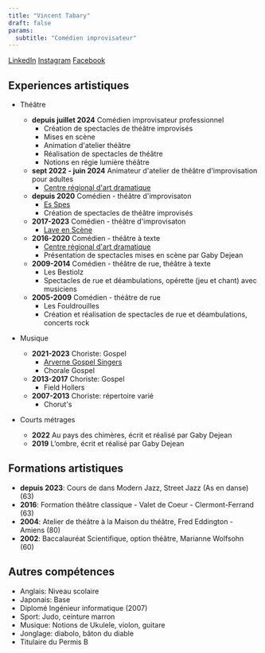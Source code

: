 ```yaml
---
title: "Vincent Tabary"
draft: false
params:
  subtitle: "Comédien improvisateur"
---
```


[LinkedIn](https://www.linkedin.com/in/vincent-tabary-63354013/)
[Instagram](https://www.instagram.com/vincenttabary/)
[Facebook](https://www.facebook.com/vtabary)

## Experiences artistiques

- Théâtre
  - **depuis juillet 2024** Comédien improvisateur professionnel
    - Création de spectacles de théâtre improvisés
    - Mises en scène
    - Animation d'atelier théâtre
    - Réalisation de spectacles de théâtre
    - Notions en régie lumière théâtre
  - **sept 2022 - juin 2024** Animateur d'atelier de théâtre d'improvisation pour adultes
    - [Centre régional d'art dramatique](https://www.centreregionaldartdramatique.com/)
  - **depuis 2020** Comédien - théâtre d'improvisaton
    - [Es Spes](https://www.facebook.com/CompagnieEsSpes)
    - Création de spectacles de théâtre improvisés
  - **2017-2023** Comédien - théâtre d'improvisaton
    - [Lave en Scène](https://www.laveenscene.com/)
  - **2016-2020** Comédien - théâtre à texte
    - [Centre régional d'art dramatique](https://www.centreregionaldartdramatique.com/)
    - Présentation de spectacles mises en scène par Gaby Dejean
  - **2009-2014** Comédien - théâtre de rue, théâtre à texte
    - Les Bestiolz
    - Spectacles de rue et déambulations, opérette (jeu et chant) avec musiciens
  - **2005-2009** Comédien - théâtre de rue
    - Les Fouldrouilles
    - Création et réalisation de spectacles de rue et déambulations, concerts rock

- Musique
  - **2021-2023** Choriste: Gospel
    - [Arverne Gospel Singers](https://www.facebook.com/Arvernegospelsingers/)
    - Chorale Gospel
  - **2013-2017** Choriste: Gospel
    - Field Hollers
  - **2007-2013** Choriste: répertoire varié
    - Chorut's

- Courts métrages
  - **2022** Au pays des chimères, écrit et réalisé par Gaby Dejean
  - **2019** L’ombre, écrit et réalisé par Gaby Dejean

## Formations artistiques

- **depuis 2023**: Cours de dans Modern Jazz, Street Jazz (As en danse) (63)
- **2016**: Formation théâtre classique - Valet de Coeur - Clermont-Ferrand (63)
- **2004**: Atelier de théâtre à la Maison du théâtre, Fred Eddington - Amiens (80)
- **2002**: Baccalauréat Scientifique, option théâtre, Marianne Wolfsohn (60)

## Autres compétences

- Anglais: Niveau scolaire
- Japonais: Base
- Diplomé Ingénieur informatique (2007)
- Sport: Judo, ceinture marron
- Musique: Notions de Ukulele, violon, guitare
- Jonglage: diabolo, bâton du diable
- Titulaire du Permis B

